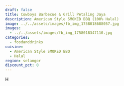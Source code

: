 ```yaml
---
draft: false
title: Cowboys Barbecue & Grill Petaling Jaya
description: American Style SMOKED BBQ (100% Halal)
image: ../../assets/images/fb_img_1758018688057.jpg
images:
  - ../../assets/images/fb_img_1758018347110.jpg
categories:
  - foodanddrinks
cuisine:
  - American Style SMOKED BBQ
  - Halal
region: selangor
discount_pct: 0
---
```

H
